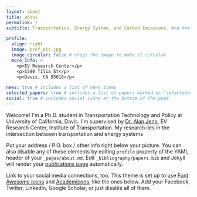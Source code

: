 ```yaml
---
layout: about
title: about
permalink: /
subtitle: Transportation, Energy System, and Carbon Emissions. #<a href='#'>Institute of Transportation Studies, UC Davis</a>.

profile:
  align: right
  image: prof_pic.jpg
  image_circular: false # crops the image to make it circular
  more_info: >
    <p>EV Research Center</p>
    <p>1590 Tilia St</p>
    <p>Davis, CA 95616</p>

news: true # includes a list of news items
selected_papers: true # includes a list of papers marked as "selected={true}"
social: true # includes social icons at the bottom of the page
---
```


Welcome! I'm a Ph.D. student in Transportation Technology and Policy at University of California, Davis. I'm  supervised by [Dr. Alan Jenn](), EV Research Center, Institute of Transportation. My research lies in the intersection between transportation and energy systems

Put your address / P.O. box / other info right below your picture. You can also disable any of these elements by editing `profile` property of the YAML header of your `_pages/about.md`. Edit `_bibliography/papers.bib` and Jekyll will render your [publications page](/al-folio/publications/) automatically.

Link to your social media connections, too. This theme is set up to use [Font Awesome icons](https://fontawesome.com/) and [Academicons](https://jpswalsh.github.io/academicons/), like the ones below. Add your Facebook, Twitter, LinkedIn, Google Scholar, or just disable all of them.
